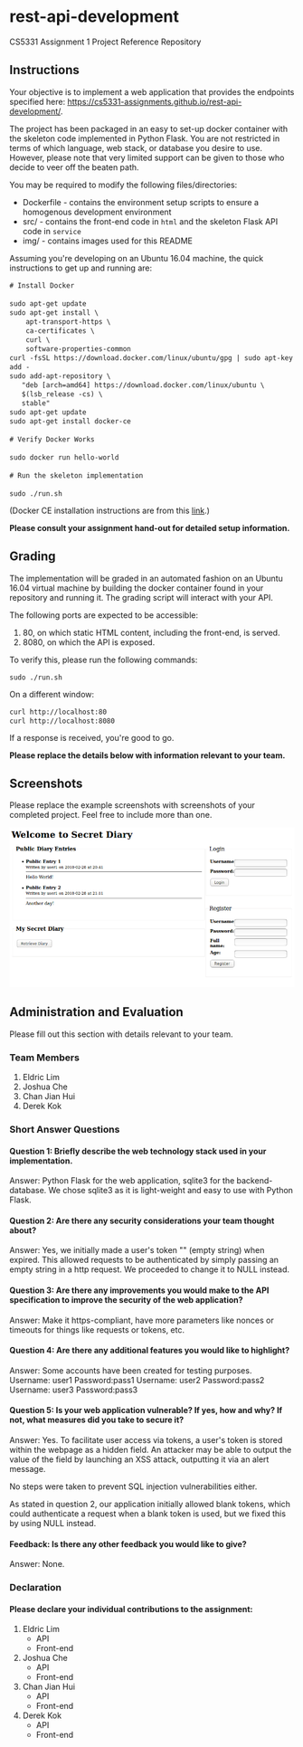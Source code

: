 # rest-api-development

CS5331 Assignment 1 Project Reference Repository

## Instructions

Your objective is to implement a web application that provides the endpoints
specified here: https://cs5331-assignments.github.io/rest-api-development/.

The project has been packaged in an easy to set-up docker container with the
skeleton code implemented in Python Flask. You are not restricted in terms of
which language, web stack, or database you desire to use. However, please note
that very limited support can be given to those who decide to veer off the
beaten path.

You may be required to modify the following files/directories:

- Dockerfile - contains the environment setup scripts to ensure a homogenous
  development environment
- src/ - contains the front-end code in `html` and the skeleton Flask API code
  in `service`
- img/ - contains images used for this README

Assuming you're developing on an Ubuntu 16.04 machine, the quick instructions
to get up and running are:

```
# Install Docker

sudo apt-get update
sudo apt-get install \
    apt-transport-https \
    ca-certificates \
    curl \
    software-properties-common
curl -fsSL https://download.docker.com/linux/ubuntu/gpg | sudo apt-key add -
sudo add-apt-repository \
   "deb [arch=amd64] https://download.docker.com/linux/ubuntu \
   $(lsb_release -cs) \
   stable"
sudo apt-get update
sudo apt-get install docker-ce

# Verify Docker Works

sudo docker run hello-world

# Run the skeleton implementation

sudo ./run.sh
```

(Docker CE installation instructions are from this
[link](https://docs.docker.com/install/linux/docker-ce/ubuntu/#install-using-the-repository).)

**Please consult your assignment hand-out for detailed setup information.**

## Grading

The implementation will be graded in an automated fashion on an Ubuntu 16.04
virtual machine by building the docker container found in your repository and
running it. The grading script will interact with your API.

The following ports are expected to be accessible:

1. 80, on which static HTML content, including the front-end, is served.
2. 8080, on which the API is exposed.

To verify this, please run the following commands:

```
sudo ./run.sh
```

On a different window:

```
curl http://localhost:80
curl http://localhost:8080
```

If a response is received, you're good to go.

**Please replace the details below with information relevant to your team.**

## Screenshots

Please replace the example screenshots with screenshots of your completed
project. Feel free to include more than one.

![Sample Screenshot](./img/samplescreenshot.png)

## Administration and Evaluation

Please fill out this section with details relevant to your team.

### Team Members

1. Eldric Lim
2. Joshua Che
3. Chan Jian Hui
4. Derek Kok

### Short Answer Questions

#### Question 1: Briefly describe the web technology stack used in your implementation.

Answer: Python Flask for the web application, sqlite3 for the backend-database. We chose sqlite3 as it is light-weight and easy to use with Python Flask.

#### Question 2: Are there any security considerations your team thought about?

Answer: Yes, we initially made a user's token "" (empty string) when expired. This allowed requests to be authenticated by simply passing an empty string in a http request. We proceeded to change it to NULL instead.

#### Question 3: Are there any improvements you would make to the API specification to improve the security of the web application?

Answer: Make it https-compliant, have more parameters like nonces or timeouts for things like requests or tokens, etc.

#### Question 4: Are there any additional features you would like to highlight?

Answer:
Some accounts have been created for testing purposes.
Username: user1 Password:pass1
Username: user2 Password:pass2
Username: user3 Password:pass3

#### Question 5: Is your web application vulnerable? If yes, how and why? If not, what measures did you take to secure it?

Answer: 
Yes. To facilitate user access via tokens, a user's token is stored within the webpage as a hidden field. An attacker may be able to output the value of the field by launching an XSS attack, outputting it via an alert message.

No steps were taken to prevent SQL injection vulnerabilities either. 

As stated in question 2, our application initially allowed blank tokens, which could authenticate a request when a blank token is used, but we fixed this by using NULL instead.

#### Feedback: Is there any other feedback you would like to give?

Answer: None.

### Declaration

#### Please declare your individual contributions to the assignment:

1. Eldric Lim
    - API
    - Front-end
2. Joshua Che
    - API
    - Front-end
3. Chan Jian Hui
    - API
    - Front-end
4. Derek Kok
    - API
    - Front-end

